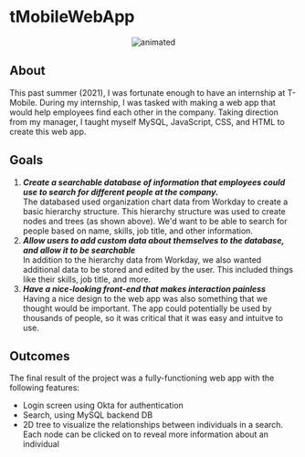 # tMobileWebApp

<p align="center">
  <img src="https://user-images.githubusercontent.com/74883500/144858727-6f2b5f17-3b2e-41f1-9ffa-fc2c347797e3.gif" alt="animated" />
</p>

## About

This past summer (2021), I was fortunate enough to have an internship at T-Mobile. During my internship, I was tasked with making a web app that would help employees find each other in the company. Taking direction from my manager, I taught myself MySQL, JavaScript, CSS, and HTML to create this web app.

## Goals

1. ***Create a searchable database of information that employees could use to search for different people at the company.*** <br/> The databased used organization chart data from Workday to create a basic hierarchy structure. This hierarchy structure was used to create nodes and trees (as shown above). We'd want to be able to search for people based on name, skills, job title, and other information. 
2. ***Allow users to add custom data about themselves to the database, and allow it to be searchable*** <br/> In addition to the hierarchy data from Workday, we also wanted additional data to be stored and edited by the user. This included things like their skills, job title, and more.
3. ***Have a nice-looking front-end that makes interaction painless*** <br/> Having a nice design to the web app was also something that we thought would be important. The app could potentially be used by thousands of people, so it was critical that it was easy and intuitve to use. 

## Outcomes

The final result of the project was a fully-functioning web app with the following features:
- Login screen using Okta for authentication
- Search, using MySQL backend DB
- 2D tree to visualize the relationships between individuals in a search. Each node can be clicked on to reveal more information about an individual
